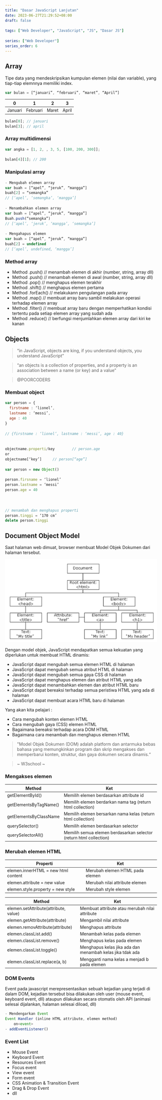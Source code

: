 ```yaml
---
title: "Dasar JavaScript Lanjutan"
date: 2023-06-27T21:29:52+08:00
draft: false

tags: ["Web Developer", "JavaScript", "JS", "Dasar JS"]

series: ["Web Developer"]
series_order: 6
---
```


## Array

Tipe data yang mendeskripsikan kumpulan elemen (nilai dan variable), yang
tiap-tiap elemnnya memiliki index.

```js
var bulan = [“januari”, “februari”, “maret”, “April”]

```

| 0       | 1        | 2     | 3     |
| ------- | -------- | ----- | ----- |
| Januari | Februari | Maret | April |

```js
bulan[0]; // januari
bulan[3]; // april
```

### Array multidimensi

```js
var angka = [1, 2, , 3, 5, [100, 200, 300]];

bulan[4][1]; // 200
```

### Manipulasi array

```js
- Mengubah elemen array
var buah = [“apel”, “jeruk”, “mangga”]
buah[2] = “semangka”
// [‘apel’, ‘semangka’, ‘mangga’]

- Menambahkan elemen array
var buah = [“apel”, “jeruk”, “mangga”]
Buah.push(“semangka”)
// [‘apel’, ‘jeruk’, ‘mangga’, ‘semangka’]

- Mengahapus elemen
var buah = [“apel”, “jeruk”, “mangga”]
buah[2] = undefined
// [‘apel’, undefined, ‘mangga’]
```

### Method array

- Method .push() // menambah elemen di akhir (number, string, array dll)
- Method .push() // menambah elemen di awal (number, string, array dll)
- Method .pop() // menghapus elemen terakhir
- Method .shift() // menghapus elemen pertama
- Method .forEach() // melakukann pengulangan pada array
- Method .map() // membuat array baru sambil melakukan operasi terhadap elemen
  array
- Method .filter() // membuat array baru dengan memperhatikan kondisi tertentu
  pada setiap elemen array yang sudah ada
- Method .reduce() // berfungsi menjumlahkan elemen array dari kiri ke kanan

## Objects

> “in JavaScript, objects are king, if you understand objects, you understand
> JavaScript”

> “an objects is a collection of properties, and a property is an association
> between a name (or key) and a value”

> @POORCODERS

### Membuat object

```js
var person = {
  firstname : ‘lionel’,
  lastname : ‘messi’,
  age : 40
}

// {firstname : ‘lionel’, lastname : ‘messi’, age : 40}


objectname.properti/key        // person.age
or
objectname[‘key’]     // person[“age”]

var person = new Object()

person.firsname = ‘lionel’
person.lastname = ‘messi’
person.age = 40



// menambah dan menghapus properti
person.tinggi = ‘170 cm’
delete person.tinggi

```

## Document Object Model

Saat halaman web dimuat, browser membuat Model Objek Dokumen dari halaman
tersebut.

![Document Object Model](img/document_object_model.png)

Dengan model objek, JavaScript mendapatkan semua kekuatan yang diperlukan untuk
membuat HTML dinamis:

- JavaScript dapat mengubah semua elemen HTML di halaman
- JavaScript dapat mengubah semua atribut HTML di halaman
- JavaScript dapat mengubah semua gaya CSS di halaman
- JavaScript dapat menghapus elemen dan atribut HTML yang ada
- JavaScript dapat menambahkan elemen dan atribut HTML baru
- JavaScript dapat bereaksi terhadap semua peristiwa HTML yang ada di halaman
- JavaScript dapat membuat acara HTML baru di halaman

Yang akan kita pelajari :

- Cara mengubah konten elemen HTML
- Cara mengubah gaya (CSS) elemen HTML
- Bagaimana bereaksi terhadap acara DOM HTML
- Bagaimana cara menambah dan menghapus elemen HTML

> "Model Objek Dokumen (DOM) adalah platform dan antarmuka bebas bahasa yang
> memungkinkan program dan skrip mengakses dan memperbarui konten, struktur, dan
> gaya dokumen secara dinamis.“

> ~ W3school ~

### Mengakses elemen

| Method                 | Ket                                                                |
| ---------------------- | ------------------------------------------------------------------ |
| getElementById()       | Memilih elemen berdasarkan attribute id                            |
| getElementsByTagName() | Memilih elemen berdarkan nama tag (return html collection)         |
| getElementsByClassName | Memilih elemen bersarkan nama kelas (return html collection)       |
| querySelector()        | Memilih elemen berdasarkan selector                                |
| querySelectorAll()     | Memilih semua elemen berdasarkan selector (return html collection) |

### Merubah elemen HTML

| Properti                            | Ket                             |
| ----------------------------------- | ------------------------------- |
| elemen.innerHTML = new html content | Merubah elemen HTML pada elemen |
| elemen.attribute = new value        | Merubah nilai attribute elemen  |
| elemen.style.property = new style   | Merubah style elemen            |

| Method                                | Ket                                                       |
| ------------------------------------- | --------------------------------------------------------- |
| elemen.setAttribute(attribute, value) | Membuat attribute atau merubah nilai attribute            |
| elemen.getAttribute(attribute)        | Mengambil nilai attribute                                 |
| elemen.removAttribute(attribute)      | Menghapus attribute                                       |
| elemen.classList.add()                | Menambah kelas pada elemen                                |
| elemen.classList.remove()             | Menghapus kelas pada elemen                               |
| elemen.classList.toggle()             | Menghapus kelas jika ada dan menambah kelas jika tdak ada |
| elemen.classList.replace(a, b)        | Mengganti nama kelas a menjadi b pada elemen              |

### DOM Events

Event pada javascript merepresentasikan sebuah kejadian yang terjadi di dalam
DOM, kejadian tersebut bisa dilakukan oleh user (mouse event, keyboard event,
dll) ataupun dilakukan secara otomatis oleh API (animasi selesai dijalankan,
halaman selesai diload, dll)

```js
- Mendengarkan Event
Event Handler (inline HTML attribute, elemen method)
	on<event>
- addEventListener()
```

### Event List

- Mouse Event
- Keyboard Event
- Resources Event
- Focus event
- View event
- Form event
- CSS Animation & Transition Event
- Drag & Drop Event
- dll
